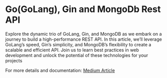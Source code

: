 # Go(GoLang), Gin and MongoDb Rest API

Explore the dynamic trio of GoLang, Gin, and MongoDB as we embark on a journey to build a high-performance REST API. In this article, we’ll leverage GoLang’s speed, Gin’s simplicity, and MongoDB’s flexibility to create a scalable and efficient API. Join us to learn best practices in web development and unlock the potential of these technologies for your projects

For more details and documentation:
<a href="https://medium.com/@farimarwat/building-a-robust-rest-api-with-golang-gin-and-mongodb-701faa8961da"/>Medium Article</a>
